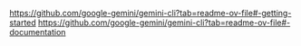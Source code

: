 https://github.com/google-gemini/gemini-cli?tab=readme-ov-file#-getting-started
https://github.com/google-gemini/gemini-cli?tab=readme-ov-file#-documentation
